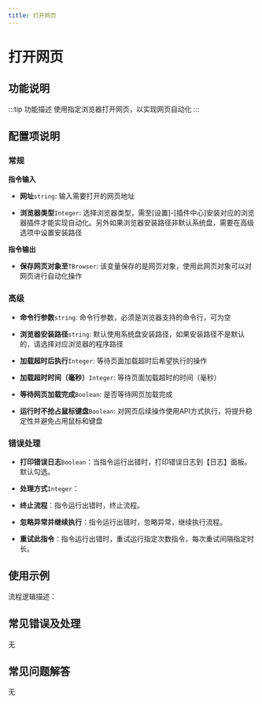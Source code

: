 ```yaml
---
title: 打开网页
---
```


# 打开网页

## 功能说明

:::tip 功能描述
使用指定浏览器打开网页，以实现网页自动化
:::

## 配置项说明

### 常规

**指令输入**

- **网址**`string`: 输入需要打开的网页地址

- **浏览器类型**`Integer`: 选择浏览器类型，需至[设置]-[插件中心]安装对应的浏览器插件才能实现自动化。另外如果浏览器安装路径非默认系统盘，需要在高级选项中设置安装路径


**指令输出**

- **保存网页对象至**`TBrowser`: 该变量保存的是网页对象，使用此网页对象可以对网页进行自动化操作

### 高级

- **命令行参数**`string`: 命令行参数，必须是浏览器支持的命令行，可为空

- **浏览器安装路径**`string`: 默认使用系统盘安装路径，如果安装路径不是默认的，请选择对应浏览器的程序路径

- **加载超时后执行**`Integer`: 等待页面加载超时后希望执行的操作

- **加载超时时间（毫秒）**`Integer`: 等待页面加载超时的时间（毫秒）

- **等待网页加载完成**`Boolean`: 是否等待网页加载完成

- **运行时不抢占鼠标键盘**`Boolean`: 对网页后续操作使用API方式执行，将提升稳定性并避免占用鼠标和键盘

### 错误处理

- **打印错误日志**`Boolean`：当指令运行出错时，打印错误日志到【日志】面板。默认勾选。

- **处理方式**`Integer`：

 - **终止流程**：指令运行出错时，终止流程。

 - **忽略异常并继续执行**：指令运行出错时，忽略异常，继续执行流程。

 - **重试此指令**：指令运行出错时，重试运行指定次数指令，每次重试间隔指定时长。

## 使用示例

流程逻辑描述：

## 常见错误及处理

无

## 常见问题解答

无

